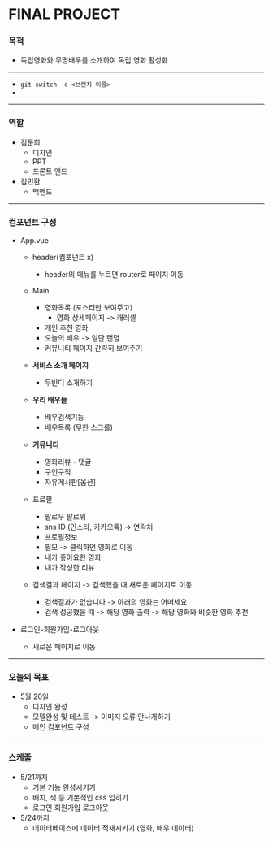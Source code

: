 # FINAL PROJECT

### 목적

- 독립영화와 무명배우를 소개하여 독립 영화 활성화

---

- `git switch -c <브랜치 이름>`
- 

---



### 역할

- 김문희
  - 디자인
  - PPT
  - 프론트 엔드
- 김민환
  - 백엔드

---

### 컴포넌트 구성

- App.vue

  - header(컴포넌트 x)
    - header의 메뉴를 누르면 router로 페이지 이동
  - Main
    - 영화목록 (포스터만 보여주고)
      - 영화 상세페이지 -> 캐러셀
    - 개인 추천 영화
    - 오늘의 배우 -> 일단 랜덤
    - 커뮤니티 페이지 간략히 보여주기
  - **서비스 소개 페이지**
    - 무빈디 소개하기
  - **우리 배우들**
    - 배우검색기능
    - 배우목록 (무한 스크롤)

  - **커뮤니티**
    - 영화리뷰 - 댓글
    - 구인구직
    - 자유게시판[옵션]
  - 프로필
    - 팔로우 팔로워
    - sns ID (인스타, 카카오톡) -> 연락처
    - 프로필정보
    - 필모 -> 클릭하면 영화로 이동
    - 내가 좋아요한 영화
    - 내가 작성한 리뷰
  - 검색결과 페이지 -> 검색했을 때 새로운 페이지로 이동
    - 검색결과가 없습니다 -> 아래의 영화는 어떠세요
    - 검색 성공했을 때 -> 해당 영화 출력 -> 해당 영화와 비슷한 영화 추천

- 로그인-회원가입-로그아웃

  - 새로운 페이지로 이동

---

### 오늘의 목표

- 5월 20일
  - 디자인 완성
  - 모델완성 및  테스트 -> 이미지 오류 안나게하기
  - 메인 컴포넌트 구성

---

### 스케줄

- 5/21까지
  - 기본 기능 완성시키기
  - 배치, 색 등 기본적인 css 입히기
  - 로그인 회원가입 로그아웃
- 5/24까지
  - 데이터베이스에 데이터 적재시키기 (영화, 배우 데이터)

